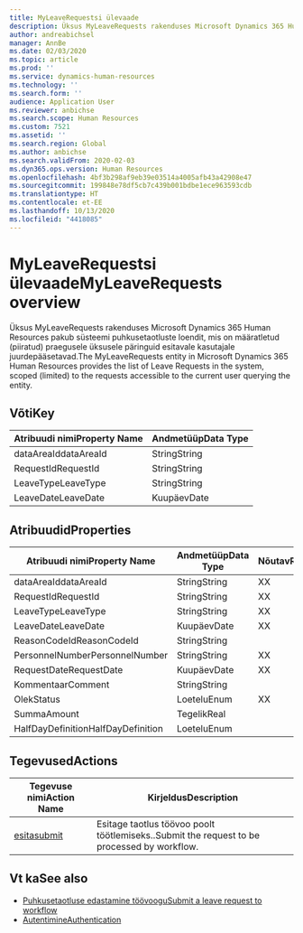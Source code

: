 ```yaml
---
title: MyLeaveRequestsi ülevaade
description: Üksus MyLeaveRequests rakenduses Microsoft Dynamics 365 Human Resources pakub süsteemi puhkusetaotluste loendit, mis on määratletud (piiratud) praegusele üksusele päringuid esitavale kasutajale juurdepääsetavad.
author: andreabichsel
manager: AnnBe
ms.date: 02/03/2020
ms.topic: article
ms.prod: ''
ms.service: dynamics-human-resources
ms.technology: ''
ms.search.form: ''
audience: Application User
ms.reviewer: anbichse
ms.search.scope: Human Resources
ms.custom: 7521
ms.assetid: ''
ms.search.region: Global
ms.author: anbichse
ms.search.validFrom: 2020-02-03
ms.dyn365.ops.version: Human Resources
ms.openlocfilehash: 4bf3b298af9eb39e03514a4005afb43a42908e47
ms.sourcegitcommit: 199848e78df5cb7c439b001bdbe1ece963593cdb
ms.translationtype: HT
ms.contentlocale: et-EE
ms.lasthandoff: 10/13/2020
ms.locfileid: "4418085"
---
```

# <a name="myleaverequests-overview"></a><span data-ttu-id="857db-103">MyLeaveRequestsi ülevaade</span><span class="sxs-lookup"><span data-stu-id="857db-103">MyLeaveRequests overview</span></span>

<span data-ttu-id="857db-104">Üksus MyLeaveRequests rakenduses Microsoft Dynamics 365 Human Resources pakub süsteemi puhkusetaotluste loendit, mis on määratletud (piiratud) praegusele üksusele päringuid esitavale kasutajale juurdepääsetavad.</span><span class="sxs-lookup"><span data-stu-id="857db-104">The MyLeaveRequests entity in Microsoft Dynamics 365 Human Resources provides the list of Leave Requests in the system, scoped (limited) to the requests accessible to the current user querying the entity.</span></span>

## <a name="key"></a><span data-ttu-id="857db-105">Võti</span><span class="sxs-lookup"><span data-stu-id="857db-105">Key</span></span>

  | <span data-ttu-id="857db-106">Atribuudi nimi</span><span class="sxs-lookup"><span data-stu-id="857db-106">Property Name</span></span> | <span data-ttu-id="857db-107">Andmetüüp</span><span class="sxs-lookup"><span data-stu-id="857db-107">Data Type</span></span> |
  |---------------|-----------|
  | <span data-ttu-id="857db-108">dataAreaId</span><span class="sxs-lookup"><span data-stu-id="857db-108">dataAreaId</span></span>    | <span data-ttu-id="857db-109">String</span><span class="sxs-lookup"><span data-stu-id="857db-109">String</span></span>    |
  | <span data-ttu-id="857db-110">RequestId</span><span class="sxs-lookup"><span data-stu-id="857db-110">RequestId</span></span>     | <span data-ttu-id="857db-111">String</span><span class="sxs-lookup"><span data-stu-id="857db-111">String</span></span>    |
  | <span data-ttu-id="857db-112">LeaveType</span><span class="sxs-lookup"><span data-stu-id="857db-112">LeaveType</span></span>     | <span data-ttu-id="857db-113">String</span><span class="sxs-lookup"><span data-stu-id="857db-113">String</span></span>    |
  | <span data-ttu-id="857db-114">LeaveDate</span><span class="sxs-lookup"><span data-stu-id="857db-114">LeaveDate</span></span>     | <span data-ttu-id="857db-115">Kuupäev</span><span class="sxs-lookup"><span data-stu-id="857db-115">Date</span></span>      |
  
## <a name="properties"></a><span data-ttu-id="857db-116">Atribuudid</span><span class="sxs-lookup"><span data-stu-id="857db-116">Properties</span></span>

  | <span data-ttu-id="857db-117">Atribuudi nimi</span><span class="sxs-lookup"><span data-stu-id="857db-117">Property Name</span></span>     | <span data-ttu-id="857db-118">Andmetüüp</span><span class="sxs-lookup"><span data-stu-id="857db-118">Data Type</span></span> | <span data-ttu-id="857db-119">Nõutav</span><span class="sxs-lookup"><span data-stu-id="857db-119">Required</span></span> |
  |-------------------|-----------|----------|
  | <span data-ttu-id="857db-120">dataAreaId</span><span class="sxs-lookup"><span data-stu-id="857db-120">dataAreaId</span></span>        | <span data-ttu-id="857db-121">String</span><span class="sxs-lookup"><span data-stu-id="857db-121">String</span></span>    | <span data-ttu-id="857db-122">X</span><span class="sxs-lookup"><span data-stu-id="857db-122">X</span></span>        |
  | <span data-ttu-id="857db-123">RequestId</span><span class="sxs-lookup"><span data-stu-id="857db-123">RequestId</span></span>         | <span data-ttu-id="857db-124">String</span><span class="sxs-lookup"><span data-stu-id="857db-124">String</span></span>    | <span data-ttu-id="857db-125">X</span><span class="sxs-lookup"><span data-stu-id="857db-125">X</span></span>        |
  | <span data-ttu-id="857db-126">LeaveType</span><span class="sxs-lookup"><span data-stu-id="857db-126">LeaveType</span></span>         | <span data-ttu-id="857db-127">String</span><span class="sxs-lookup"><span data-stu-id="857db-127">String</span></span>    | <span data-ttu-id="857db-128">X</span><span class="sxs-lookup"><span data-stu-id="857db-128">X</span></span>        |
  | <span data-ttu-id="857db-129">LeaveDate</span><span class="sxs-lookup"><span data-stu-id="857db-129">LeaveDate</span></span>         | <span data-ttu-id="857db-130">Kuupäev</span><span class="sxs-lookup"><span data-stu-id="857db-130">Date</span></span>      | <span data-ttu-id="857db-131">X</span><span class="sxs-lookup"><span data-stu-id="857db-131">X</span></span>        |
  | <span data-ttu-id="857db-132">ReasonCodeId</span><span class="sxs-lookup"><span data-stu-id="857db-132">ReasonCodeId</span></span>      | <span data-ttu-id="857db-133">String</span><span class="sxs-lookup"><span data-stu-id="857db-133">String</span></span>    |          |
  | <span data-ttu-id="857db-134">PersonnelNumber</span><span class="sxs-lookup"><span data-stu-id="857db-134">PersonnelNumber</span></span>   | <span data-ttu-id="857db-135">String</span><span class="sxs-lookup"><span data-stu-id="857db-135">String</span></span>    | <span data-ttu-id="857db-136">X</span><span class="sxs-lookup"><span data-stu-id="857db-136">X</span></span>        |
  | <span data-ttu-id="857db-137">RequestDate</span><span class="sxs-lookup"><span data-stu-id="857db-137">RequestDate</span></span>       | <span data-ttu-id="857db-138">Kuupäev</span><span class="sxs-lookup"><span data-stu-id="857db-138">Date</span></span>      | <span data-ttu-id="857db-139">X</span><span class="sxs-lookup"><span data-stu-id="857db-139">X</span></span>        |
  | <span data-ttu-id="857db-140">Kommentaar</span><span class="sxs-lookup"><span data-stu-id="857db-140">Comment</span></span>           | <span data-ttu-id="857db-141">String</span><span class="sxs-lookup"><span data-stu-id="857db-141">String</span></span>    |          |
  | <span data-ttu-id="857db-142">Olek</span><span class="sxs-lookup"><span data-stu-id="857db-142">Status</span></span>            | <span data-ttu-id="857db-143">Loetelu</span><span class="sxs-lookup"><span data-stu-id="857db-143">Enum</span></span>      | <span data-ttu-id="857db-144">X</span><span class="sxs-lookup"><span data-stu-id="857db-144">X</span></span>        |
  | <span data-ttu-id="857db-145">Summa</span><span class="sxs-lookup"><span data-stu-id="857db-145">Amount</span></span>            | <span data-ttu-id="857db-146">Tegelik</span><span class="sxs-lookup"><span data-stu-id="857db-146">Real</span></span>      |          |
  | <span data-ttu-id="857db-147">HalfDayDefinition</span><span class="sxs-lookup"><span data-stu-id="857db-147">HalfDayDefinition</span></span> | <span data-ttu-id="857db-148">Loetelu</span><span class="sxs-lookup"><span data-stu-id="857db-148">Enum</span></span>      |          |

## <a name="actions"></a><span data-ttu-id="857db-149">Tegevused</span><span class="sxs-lookup"><span data-stu-id="857db-149">Actions</span></span>

 | <span data-ttu-id="857db-150">Tegevuse nimi</span><span class="sxs-lookup"><span data-stu-id="857db-150">Action Name</span></span>                               | <span data-ttu-id="857db-151">Kirjeldus</span><span class="sxs-lookup"><span data-stu-id="857db-151">Description</span></span>                                     |
 |-------------------------------------------|-------------------------------------------------|
 | [<span data-ttu-id="857db-152">esita</span><span class="sxs-lookup"><span data-stu-id="857db-152">submit</span></span>](hr-developer-api-myleaverequests-submit.md)   | <span data-ttu-id="857db-153">Esitage taotlus töövoo poolt töötlemiseks..</span><span class="sxs-lookup"><span data-stu-id="857db-153">Submit the request to be processed by workflow.</span></span> |

## <a name="see-also"></a><span data-ttu-id="857db-154">Vt ka</span><span class="sxs-lookup"><span data-stu-id="857db-154">See also</span></span>

- [<span data-ttu-id="857db-155">Puhkusetaotluse edastamine töövoogu</span><span class="sxs-lookup"><span data-stu-id="857db-155">Submit a leave request to workflow</span></span>](hr-developer-api-myleaverequests-submit.md)
- [<span data-ttu-id="857db-156">Autentimine</span><span class="sxs-lookup"><span data-stu-id="857db-156">Authentication</span></span>](hr-developer-api-authentication.md)